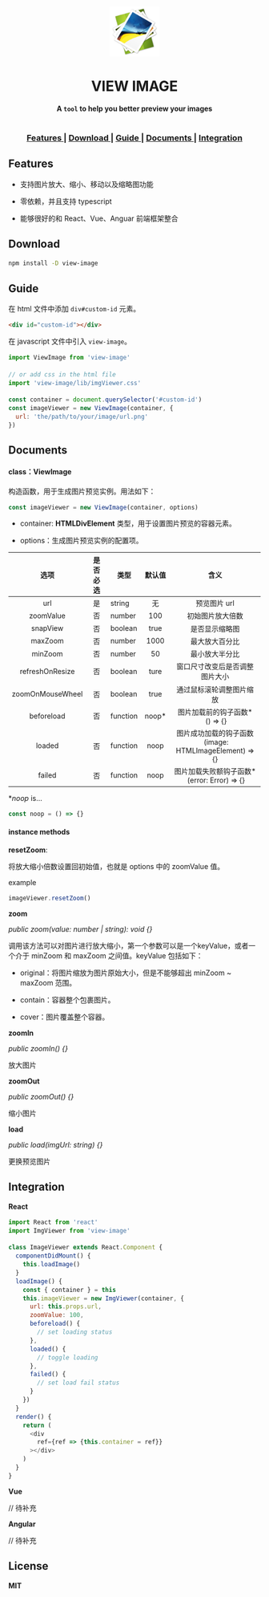 <p align="center"><img src="https://github.com/Jocs/img-viewer/blob/master/logo.png?raw=true" alt="mark text" width="100" height="100"></p>

<h1 align="center">VIEW IMAGE</h1>

<div align="center">
  <strong>A <code>tool</code> to help you better preview your images</strong>
</div>

<br />

<div align="center">
  <h3>
    <a href="https://github.com/jocs/img-viewer#features">
      Features
    </a>
    <span> | </span>
    <a href="https://github.com/jocs/img-viewer#download">
      Download
    </a>
    <span> | </span>
    <a href="https://github.com/jocs/img-viewer#guide">
      Guide
    </a>
    <span> | </span>
    <a href="https://github.com/jocs/img-viewer#documents">
      Documents
    </a>
    <span> | </span>
    <a href="https://github.com/jocs/img-viewer#integration">
      Integration
    </a>
  </h3>
</div>

## Features

* 支持图片放大、缩小、移动以及缩略图功能

* 零依赖，并且支持 typescript

* 能够很好的和 React、Vue、Anguar 前端框架整合

## Download

```sh
npm install -D view-image
```

## Guide

在 html 文件中添加 `div#custom-id` 元素。

```html
<div id="custom-id"></div>
```

在 javascript 文件中引入 `view-image`。

```javascript
import ViewImage from 'view-image'

// or add css in the html file
import 'view-image/lib/imgViewer.css'

const container = document.querySelector('#custom-id')
const imageViewer = new ViewImage(container, {
  url: 'the/path/to/your/image/url.png'
})
```

## Documents

#### class：ViewImage

构造函数，用于生成图片预览实例。用法如下：

```javascript
const imageViewer = new ViewImage(container, options)
```

* container: **HTMLDivElement** 类型，用于设置图片预览的容器元素。

* options：生成图片预览实例的配置项。

| 选项               | 是否必选 | 类型       | 默认值   | 含义                                               |
|:----------------:|:----:| -------- |:-----:|:------------------------------------------------:|
| url              | 是    | string   | 无     | 预览图片 url                                         |
| zoomValue        | 否    | number   | 100   | 初始图片放大倍数                                         |
| snapView         | 否    | boolean  | true  | 是否显示缩略图                                          |
| maxZoom          | 否    | number   | 1000  | 最大放大百分比                                          |
| minZoom          | 否    | number   | 50    | 最小放大半分比                                          |
| refreshOnResize  | 否    | boolean  | ture  | 窗口尺寸改变后是否调整图片大小                                  |
| zoomOnMouseWheel | 否    | boolean  | true  | 通过鼠标滚轮调整图片缩放                                     |
| beforeload       | 否    | function | noop* | 图片加载前的钩子函数*<br/> () => {}                        |
| loaded           | 否    | function | noop  | 图片成功加载的钩子函数<br/> (image: HTMLImageElement) => {} |
| failed           | 否    | function | noop  | 图片加载失败额钩子函数*<br/> (error: Error) => {}           |

**noop* is...

```javascript
const noop = () => {}
```

#### instance methods

**resetZoom**: 

将放大缩小倍数设置回初始值，也就是 options 中的 zoomValue 值。

example

```javascript
imageViewer.resetZoom()
```

**zoom**

*public  zoom(value:  number  |  string): void  {}*

调用该方法可以对图片进行放大缩小，第一个参数可以是一个keyValue，或者一个介于 minZoom 和 maxZoom 之间值。keyValue 包括如下：

* original：将图片缩放为图片原始大小，但是不能够超出 minZoom ~ maxZoom 范围。

* contain：容器整个包裹图片。

* cover：图片覆盖整个容器。

**zoomIn**

*public  zoomIn()  {}*

放大图片

**zoomOut**

*public  zoomOut()  {}*

缩小图片

**load**

*public  load(imgUrl: string)  {}*

更换预览图片

## Integration

**React**

```javascript
import React from 'react'
import ImgViewer from 'view-image'

class ImageViewer extends React.Component {
  componentDidMount() {
    this.loadImage()
  }
  loadImage() {
    const { container } = this
    this.imageViewer = new ImgViewer(container, {
      url: this.props.url,
      zoomValue: 100,
      beforeload() {
        // set loading status
      },
      loaded() {
        // toggle loading
      },
      failed() {
        // set load fail status
      }
    })
  }
  render() {
    return (
      <div
      	ref={ref => {this.container = ref}}
      ></div>
    )
  }
}
```

**Vue**

// 待补充

**Angular**

// 待补充

## License

**MIT**

